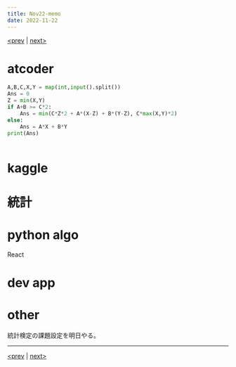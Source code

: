 ```yaml
---
title: Nov22-memo 
date: 2022-11-22 
---
```


[<prev](https://idekworks.github.io/TechnicalMemo/2022/11/21/Nov21.html) | [next>](https://idekworks.github.io/TechnicalMemo/2022/11/23/Nov23.html) 

# atcoder

```python
A,B,C,X,Y = map(int,input().split())
Ans = 0
Z = min(X,Y)
if A+B >= C*2:
    Ans = min(C*Z*2 + A*(X-Z) + B*(Y-Z), C*max(X,Y)*2)
else:
    Ans = A*X + B*Y
print(Ans)
 

```
# kaggle

# 統計

# python algo
React


# dev app

# other
統計検定の課題設定を明日やる。


***

[<prev](https://idekworks.github.io/TechnicalMemo/2022/11/21/Nov21.html) | [next>](https://idekworks.github.io/TechnicalMemo/2022/11/23/Nov23.html)

